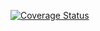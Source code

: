 [![Coverage Status](https://coveralls.io/repos/github/Kachulio1/booksByPovic/badge.png?branch=master)](https://coveralls.io/github/Kachulio1/booksByPovic?branch=master)
